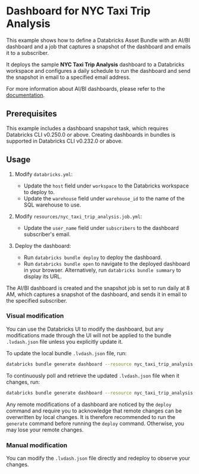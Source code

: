 # Dashboard for NYC Taxi Trip Analysis

This example shows how to define a Databricks Asset Bundle with an AI/BI dashboard and a job that captures a snapshot of the dashboard and emails it to a subscriber.

It deploys the sample __NYC Taxi Trip Analysis__ dashboard to a Databricks workspace and configures a daily schedule to run the dashboard and send the snapshot in email to a specified email address.

For more information about AI/BI dashboards, please refer to the [documentation](https://docs.databricks.com/dashboards/index.html).

## Prerequisites

This example includes a dashboard snapshot task, which requires Databricks CLI  v0.250.0 or above. Creating dashboards in bundles is supported in Databricks CLI v0.232.0 or above.

## Usage

1. Modify `databricks.yml`:
    - Update the `host` field under `workspace` to the Databricks workspace to deploy to.
    - Update the `warehouse` field under `warehouse_id` to the name of the SQL warehouse to use.

2. Modify `resources/nyc_taxi_trip_analysis.job.yml`:
    - Update the `user_name` field under `subscribers` to the dashboard subscriber's email.

3. Deploy the dashboard:
    - Run `databricks bundle deploy` to deploy the dashboard.
    - Run `databricks bundle open` to navigate to the deployed dashboard in your browser. Alternatively, run `databricks bundle summary` to display its URL.

The AI/BI dashboard is created and the snapshot job is set to run daily at 8 AM, which captures a snapshot of the dashboard, and sends it in email to the specified subscriber.

### Visual modification

You can use the Databricks UI to modify the dashboard, but any modifications made through the UI will not be applied to the bundle `.lvdash.json` file unless you explicitly update it.

To update the local bundle `.lvdash.json` file, run:

```sh
databricks bundle generate dashboard --resource nyc_taxi_trip_analysis --force
```

To continuously poll and retrieve the updated `.lvdash.json` file when it changes, run:

```sh
databricks bundle generate dashboard --resource nyc_taxi_trip_analysis --force --watch
```

Any remote modifications of a dashboard are noticed by the `deploy` command and require
you to acknowledge that remote changes can be overwritten by local changes.
It is therefore recommended to run the `generate` command before running the `deploy` command.
Otherwise, you may lose your remote changes.

### Manual modification

You can modify the `.lvdash.json` file directly and redeploy to observe your changes.
